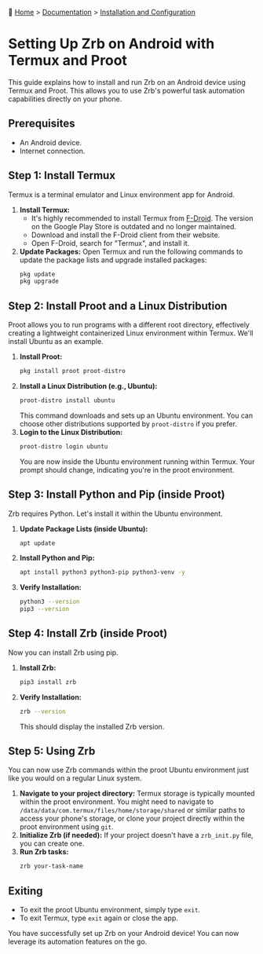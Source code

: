 🔖 [Home](../../../README.md) > [Documentation](../../README.md) > [Installation and Configuration](./README.md)

# Setting Up Zrb on Android with Termux and Proot

This guide explains how to install and run Zrb on an Android device using Termux and Proot. This allows you to use Zrb's powerful task automation capabilities directly on your phone.

## Prerequisites

*   An Android device.
*   Internet connection.

## Step 1: Install Termux

Termux is a terminal emulator and Linux environment app for Android.

1.  **Install Termux:**
    *   It's highly recommended to install Termux from [F-Droid](https://f-droid.org/en/packages/com.termux/). The version on the Google Play Store is outdated and no longer maintained.
    *   Download and install the F-Droid client from their website.
    *   Open F-Droid, search for "Termux", and install it.
2.  **Update Packages:**
    Open Termux and run the following commands to update the package lists and upgrade installed packages:
    ```bash
    pkg update
    pkg upgrade
    ```

## Step 2: Install Proot and a Linux Distribution

Proot allows you to run programs with a different root directory, effectively creating a lightweight containerized Linux environment within Termux. We'll install Ubuntu as an example.

1.  **Install Proot:**
    ```bash
    pkg install proot proot-distro
    ```
2.  **Install a Linux Distribution (e.g., Ubuntu):**
    ```bash
    proot-distro install ubuntu
    ```
    This command downloads and sets up an Ubuntu environment. You can choose other distributions supported by `proot-distro` if you prefer.
3.  **Login to the Linux Distribution:**
    ```bash
    proot-distro login ubuntu
    ```
    You are now inside the Ubuntu environment running within Termux. Your prompt should change, indicating you're in the proot environment.

## Step 3: Install Python and Pip (inside Proot)

Zrb requires Python. Let's install it within the Ubuntu environment.

1.  **Update Package Lists (inside Ubuntu):**
    ```bash
    apt update
    ```
2.  **Install Python and Pip:**
    ```bash
    apt install python3 python3-pip python3-venv -y
    ```
3.  **Verify Installation:**
    ```bash
    python3 --version
    pip3 --version
    ```

## Step 4: Install Zrb (inside Proot)

Now you can install Zrb using pip.

1.  **Install Zrb:**
    ```bash
    pip3 install zrb
    ```
2.  **Verify Installation:**
    ```bash
    zrb --version
    ```
    This should display the installed Zrb version.

## Step 5: Using Zrb

You can now use Zrb commands within the proot Ubuntu environment just like you would on a regular Linux system.

1.  **Navigate to your project directory:**
    Termux storage is typically mounted within the proot environment. You might need to navigate to `/data/data/com.termux/files/home/storage/shared` or similar paths to access your phone's storage, or clone your project directly within the proot environment using `git`.
2.  **Initialize Zrb (if needed):**
    If your project doesn't have a `zrb_init.py` file, you can create one.
3.  **Run Zrb tasks:**
    ```bash
    zrb your-task-name
    ```

## Exiting

*   To exit the proot Ubuntu environment, simply type `exit`.
*   To exit Termux, type `exit` again or close the app.

You have successfully set up Zrb on your Android device! You can now leverage its automation features on the go.
